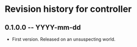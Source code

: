 # Revision history for controller

## 0.1.0.0 -- YYYY-mm-dd

* First version. Released on an unsuspecting world.
